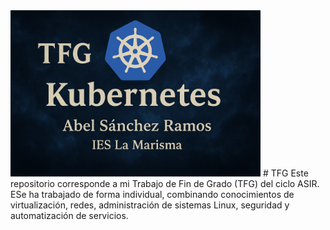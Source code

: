 <img src=".imgs/portada/banner.png" width="400">
# TFG
Este repositorio corresponde a mi Trabajo de Fin de Grado (TFG) del ciclo ASIR. ESe ha trabajado de forma individual, combinando conocimientos de virtualización, redes, administración de sistemas Linux, seguridad y automatización de servicios.
